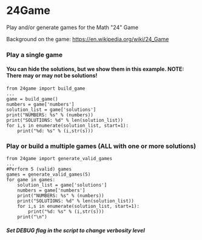 # 24Game
Play and/or generate games for the Math "24" Game

Background on the game: https://en.wikipedia.org/wiki/24_Game


### Play a single game
#### You can hide the solutions, but we show them in this example. NOTE: There may or may not be solutions!
```
from 24game import build_game
...
game = build_game()
numbers = game['numbers']
solution_list = game['solutions']
print("NUMBERS: %s" % (numbers))
print("SOLUTIONS: %d" % len(solution_list))
for i,s in enumerate(solution_list, start=1):
    print("%d: %s" % (i,str(s)))
```

### Play or build a multiple games (ALL with one or more solutions)
```
from 24game import generate_valid_games
...
#Perform 5 (valid) games
games = generate_valid_games(5)
for game in games:
    solution_list = game['solutions']
    numbers = game['numbers']
    print("NUMBERS: %s" % (numbers))
    print("SOLUTIONS: %d" % len(solution_list))
    for i,s in enumerate(solution_list, start=1):
        print("%d: %s" % (i,str(s)))
    print("\n")
```

##### Set DEBUG flag in the script to change verbosity level
